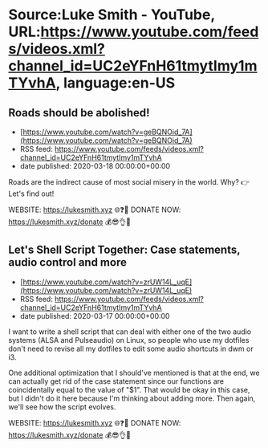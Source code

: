 # Source:Luke Smith - YouTube, URL:https://www.youtube.com/feeds/videos.xml?channel_id=UC2eYFnH61tmytImy1mTYvhA, language:en-US

## Roads should be abolished!
 - [https://www.youtube.com/watch?v=geBQNOid_7A](https://www.youtube.com/watch?v=geBQNOid_7A)
 - RSS feed: https://www.youtube.com/feeds/videos.xml?channel_id=UC2eYFnH61tmytImy1mTYvhA
 - date published: 2020-03-18 00:00:00+00:00

Roads are the indirect cause of most social misery in the world. Why? 👉 Let's find out!

WEBSITE: https://lukesmith.xyz 🌐❓🔎
DONATE NOW: https://lukesmith.xyz/donate 💰😎👌💯

## Let's Shell Script Together: Case statements, audio control and more
 - [https://www.youtube.com/watch?v=zrUW14L_uqE](https://www.youtube.com/watch?v=zrUW14L_uqE)
 - RSS feed: https://www.youtube.com/feeds/videos.xml?channel_id=UC2eYFnH61tmytImy1mTYvhA
 - date published: 2020-03-17 00:00:00+00:00

I want to write a shell script that can deal with either one of the two audio systems (ALSA and Pulseaudio) on Linux, so people who use my dotfiles don't need to revise all my dotfiles to edit some audio shortcuts in dwm or i3.

One additional optimization that I should've mentioned is that at the end, we can actually get rid of the case statement since our functions are coincidentally equal to the value of "$1". That would be okay in this case, but I didn't do it here because I'm thinking about adding more. Then again, we'll see how the script evolves.

WEBSITE: https://lukesmith.xyz 🌐❓🔎
DONATE NOW: https://lukesmith.xyz/donate 💰😎👌💯

